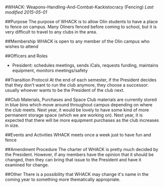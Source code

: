 #WHACK: Weapons-Handling-And-Combat-Kackistocracy (Fencing)
*Last modified 2015-05-01*

##Purpose
The purpose of WHACK is to allow Olin students to have a place to fence on campus. Many Oliners fenced before coming to school, but it is very difficult to travel to any clubs in the area.

##Membership 
WHACK is open to any member of the Olin campus who wishes to attend

##Officers and Roles
* President: schedules meetings, sends iCals, requests funding, maintains equipment, monitors meetings/safety

##Transition Protocol
At the end of each semester, if the President decides that they don't want to run the club anymore, they choose a successor: usually whoever wants to be the President of the club next.

##Club Materials, Purchases and Space
Club materials are currently stored in blue bins which move around throughout campus depending on where the club meets. Next year, it would be lovely to have some kind of more permanent storage space (which we are working on). Next year, it is expected that there will be more equipment purchases as the club increases in size.

##Events and Activities
WHACK meets once a week just to have fun and fence

##Amendment Procedure
The charter of WHACK is pretty much decided by the President. However, if any members have the opinion that it should be changed, then they can bring that issue to the President and have it examined for change.

##Other
There is a possibility that WHACK may change it's name in the coming year to something more thematically appropriate.
